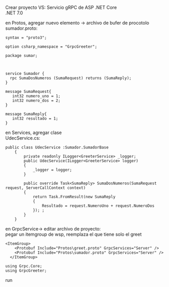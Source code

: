Crear proyecto VS: Servicio gRPC de ASP .NET Core  
.NET 7.0  

en Protos, agregar nuevo elemento -> archivo de bufer de procotolo  
sumador.proto: 
```
syntax = "proto3";

option csharp_namespace = "GrpcGreeter";

package sumar;



service Sumador {
  rpc SumaDosNumeros (SumaRequest) returns (SumaReply);
}

message SumaRequest{
   int32 numero_uno = 1;
   int32 numero_dos = 2;
}

message SumaReply{
   int32 resultado = 1;
}
```
en Services, agregar clase  
UdecService.cs: 
```
public class UdecService :Sumador.SumadorBase
    {
        private readonly ILogger<GreeterService> _logger;
        public UdecService(ILogger<GreeterService> logger)
        {
            _logger = logger;
        }

        public override Task<SumaReply> SumaDosNumeros(SumaRequest request, ServerCallContext context)
        {
            return Task.FromResult(new SumaReply
            {
                Resultado = request.NumeroUno + request.NumeroDos
            }); ;
        }
    }
```
en GrpcService-> editar archivo de proyecto:  
pegar un itemgroup de wsp, reemplaza el que tiene solo el greet  
```
<ItemGroup>
    <Protobuf Include="Protos\greet.proto" GrpcServices="Server" />
    <Protobuf Include="Protos\sumador.proto" GrpcServices="Server" />
  </ItemGroup>
```
```
using Grpc.Core;
using GrpcGreeter;
```
run

